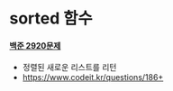 sorted 함수
==
#### [백준 2920문제](https://www.acmicpc.net/problem/2920)

+ 정렬된 새로운 리스트를 리턴
+ https://www.codeit.kr/questions/186+ 